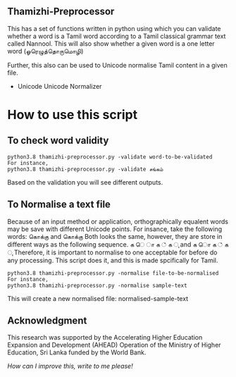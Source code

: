 ## Thamizhi-Preprocessor  

This has a set of functions written in python using which you can validate whether a word is a Tamil word according to a Tamil classical grammar text called Nannool. This will also show whether a given word is a one letter word (ஓரெழுத்தொருமொழி) 

Further, this also can be used to Unicode normalise Tamil content in a given file.
- Unicode Unicode Normalizer

# How to use this script

## To check word validity
```
python3.8 thamizhi-preprocessor.py -validate word-to-be-validated
For instance,
python3.8 thamizhi-preprocessor.py -validate சங்கம்
```
Based on the validation you will see different outputs.


## To Normalise a text file
Because of an input method or application, orthographically equalent words may be save with different Unicode points. 
For insance, take the following words: கொக்கு and கொக்கு
Both looks the same, however, they are store in different ways as the following sequence. 
க ெ ா க ் க ு and க ொ க ் க ு
Therefore, it is important to normalise to one acceptable for before do any processing. This script does it, and this is made spcifically for Tamil.

```
python3.8 thamizhi-preprocessor.py -normalise file-to-be-normalised
For instance,
python3.8 thamizhi-preprocessor.py -normalise sample-text
```
This will create a new normalised file: normalised-sample-text

## Acknowledgment

This research was supported by the Accelerating Higher Education Expansion and Development (AHEAD) Operation of the Ministry of Higher Education, Sri Lanka funded by the World Bank.

*How can I improve this, write to me please!*
